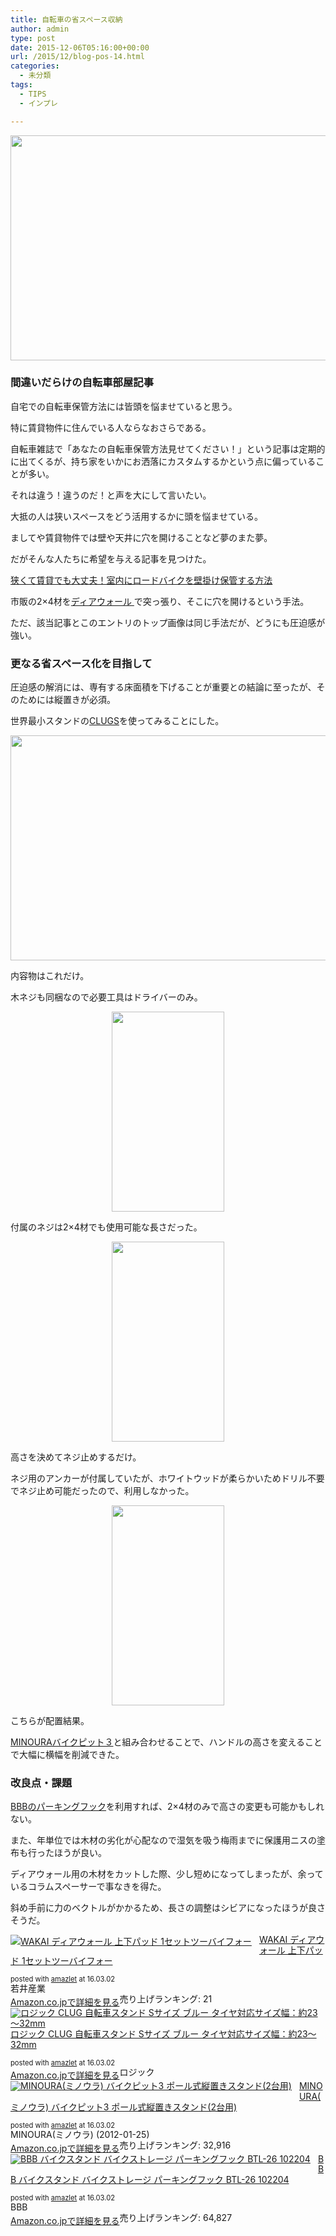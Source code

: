 ```yaml
---
title: 自転車の省スペース収納
author: admin
type: post
date: 2015-12-06T05:16:00+00:00
url: /2015/12/blog-pos-14.html
categories:
  - 未分類
tags:
  - TIPS
  - インプレ

---
```

<div class="separator" style="clear: both; text-align: center;">
</div>

<div class="separator" style="clear: both; text-align: center;">
  <img border="0" height="360" src="https://blog.gensobunya.net/wp-content/uploads/2015/12/DSC_6771.jpg" width="640" />
</div>

### 間違いだらけの自転車部屋記事

自宅での自転車保管方法には皆頭を悩ませていると思う。

特に賃貸物件に住んでいる人ならなおさらである。

自転車雑誌で「あなたの自転車保管方法見せてください！」という記事は定期的に出てくるが、持ち家をいかにお洒落にカスタムするかという点に偏っていることが多い。

それは違う！違うのだ！と声を大にして言いたい。

大抵の人は狭いスペースをどう活用するかに頭を悩ませている。

ましてや賃貸物件では壁や天井に穴を開けることなど夢のまた夢。

だがそんな人たちに希望を与える記事を見つけた。

<a href="http://jitensha-hoken.jp/blog/2015/11/roadbike-wall-keep/" target="_blank">狭くて賃貸でも大丈夫！室内にロードバイクを壁掛け保管する方法<br /> </a>

市販の2&#215;4材を<a href="http://www.amazon.co.jp/gp/product/B00QM84KDM/ref=as_li_ss_tl?ie=UTF8&camp=247&creative=7399&creativeASIN=B00QM84KDM&linkCode=as2&tag=gensobunya-22" rel="nofollow">ディアウォール </a>で突っ張り、そこに穴を開けるという手法。

ただ、該当記事とこのエントリのトップ画像は同じ手法だが、どうにも圧迫感が強い。

### 更なる省スペース化を目指して

圧迫感の解消には、専有する床面積を下げることが重要との結論に至ったが、そのためには縦置きが必須。

世界最小スタンドの<a href="http://www.amazon.co.jp/gp/product/B01119G72S/ref=as_li_ss_tl?ie=UTF8&camp=247&creative=7399&creativeASIN=B01119G72S&linkCode=as2&tag=gensobunya-22" rel="nofollow">CLUGS</a>を使ってみることにした。



<div class="separator" style="clear: both; text-align: center;">
  <img border="0" height="360" src="https://blog.gensobunya.net/wp-content/uploads/2015/12/DSC_6761.jpg" width="640" />
</div>

内容物はこれだけ。

木ネジも同梱なので必要工具はドライバーのみ。



<div class="separator" style="clear: both; text-align: center;">
  <img border="0" height="320" src="https://blog.gensobunya.net/wp-content/uploads/2015/12/DSC_6763.jpg" width="180" />
</div>

付属のネジは2&#215;4材でも使用可能な長さだった。



<div class="separator" style="clear: both; text-align: center;">
  <img border="0" height="320" src="https://blog.gensobunya.net/wp-content/uploads/2015/12/DSC_6765.jpg" width="180" />
</div>

高さを決めてネジ止めするだけ。

ネジ用のアンカーが付属していたが、ホワイトウッドが柔らかいためドリル不要でネジ止め可能だったので、利用しなかった。

<div class="separator" style="clear: both; text-align: center;">
  <img border="0" height="320" src="https://blog.gensobunya.net/wp-content/uploads/2015/12/DSC_6770.jpg" width="180" />
</div>

こちらが配置結果。

<a href="http://www.amazon.co.jp/gp/product/B0071I27NW/ref=as_li_ss_tl?ie=UTF8&camp=247&creative=7399&creativeASIN=B0071I27NW&linkCode=as2&tag=gensobunya-22" rel="nofollow">MINOURAバイクピット３</a>と組み合わせることで、ハンドルの高さを変えることで大幅に横幅を削減できた。

### 改良点・課題

<a href="http://www.amazon.co.jp/gp/product/B000VT2CS8/ref=as_li_ss_tl?ie=UTF8&camp=247&creative=7399&creativeASIN=B000VT2CS8&linkCode=as2&tag=gensobunya-22" rel="nofollow">BBBのパーキングフック</a>を利用すれば、2&#215;4材のみで高さの変更も可能かもしれない。

また、年単位では木材の劣化が心配なので湿気を吸う梅雨までに保護用ニスの塗布も行ったほうが良い。

ディアウォール用の木材をカットした際、少し短めになってしまったが、余っているコラムスペーサーで事なきを得た。

斜め手前に力のベクトルがかかるため、長さの調整はシビアになったほうが良さそうだ。

<div class="amazlet-box" style="margin-bottom: 0px;">
  <div class="amazlet-image" style="float: left; margin: 0px 12px 1px 0px;">
    <a href="http://www.amazon.co.jp/exec/obidos/ASIN/B00QM84KDM/gensobunya-22/ref=nosim/" name="amazletlink" target="_blank"><img alt="WAKAI ディアウォール 上下パッド 1セットツーバイフォー" src="https://images-fe.ssl-images-amazon.com/images/I/51MxVJ6gsgL._SL160_.jpg" style="border: none;" /></a>
  </div>

  <div class="amazlet-info" style="line-height: 120%; margin-bottom: 10px;">
    <div class="amazlet-name" style="line-height: 120%; margin-bottom: 10px;">
<a href="http://www.amazon.co.jp/exec/obidos/ASIN/B00QM84KDM/gensobunya-22/ref=nosim/" name="amazletlink" target="_blank">WAKAI ディアウォール 上下パッド 1セットツーバイフォー</a></p>

<div class="amazlet-powered-date" style="font-size: 80%; line-height: 120%; margin-top: 5px;">
  posted with <a href="http://www.amazlet.com/" target="_blank" title="amazlet">amazlet</a> at 16.03.02
</div>


<div class="amazlet-detail">
若井産業 <br /> 売り上げランキング: 21


<div class="amazlet-sub-info" style="float: left;">
<div class="amazlet-link" style="margin-top: 5px;">
  <a href="http://www.amazon.co.jp/exec/obidos/ASIN/B00QM84KDM/gensobunya-22/ref=nosim/" name="amazletlink" target="_blank">Amazon.co.jpで詳細を見る</a>
</div>

  </div>

  <div class="amazlet-footer" style="clear: left;">
  </div>
</div>

<div class="amazlet-box" style="margin-bottom: 0px;">
  <div class="amazlet-image" style="float: left; margin: 0px 12px 1px 0px;">
    <a href="http://www.amazon.co.jp/exec/obidos/ASIN/B01119G72S/gensobunya-22/ref=nosim/" name="amazletlink" target="_blank"><img alt="ロジック CLUG 自転車スタンド Sサイズ ブルー タイヤ対応サイズ幅：約23～32mm" src="https://images-fe.ssl-images-amazon.com/images/I/51yCuuxnhsL._SL160_.jpg" style="border: none;" /></a>
  </div>

  <div class="amazlet-info" style="line-height: 120%; margin-bottom: 10px;">
    <div class="amazlet-name" style="line-height: 120%; margin-bottom: 10px;">
<a href="http://www.amazon.co.jp/exec/obidos/ASIN/B01119G72S/gensobunya-22/ref=nosim/" name="amazletlink" target="_blank">ロジック CLUG 自転車スタンド Sサイズ ブルー タイヤ対応サイズ幅：約23～32mm</a></p>

<div class="amazlet-powered-date" style="font-size: 80%; line-height: 120%; margin-top: 5px;">
  posted with <a href="http://www.amazlet.com/" target="_blank" title="amazlet">amazlet</a> at 16.03.02
</div>


<div class="amazlet-detail">
ロジック


<div class="amazlet-sub-info" style="float: left;">
<div class="amazlet-link" style="margin-top: 5px;">
  <a href="http://www.amazon.co.jp/exec/obidos/ASIN/B01119G72S/gensobunya-22/ref=nosim/" name="amazletlink" target="_blank">Amazon.co.jpで詳細を見る</a>
</div>

  </div>

  <div class="amazlet-footer" style="clear: left;">
  </div>
</div>

<div class="amazlet-box" style="margin-bottom: 0px;">
  <div class="amazlet-image" style="float: left; margin: 0px 12px 1px 0px;">
    <a href="http://www.amazon.co.jp/exec/obidos/ASIN/B0071I27NW/gensobunya-22/ref=nosim/" name="amazletlink" target="_blank"><img alt="MINOURA(ミノウラ) バイクピット3 ポール式縦置きスタンド(2台用)" src="https://images-fe.ssl-images-amazon.com/images/I/21sLAms6qqL._SL160_.jpg" style="border: none;" /></a>
  </div>

  <div class="amazlet-info" style="line-height: 120%; margin-bottom: 10px;">
    <div class="amazlet-name" style="line-height: 120%; margin-bottom: 10px;">
<a href="http://www.amazon.co.jp/exec/obidos/ASIN/B0071I27NW/gensobunya-22/ref=nosim/" name="amazletlink" target="_blank">MINOURA(ミノウラ) バイクピット3 ポール式縦置きスタンド(2台用)</a></p>

<div class="amazlet-powered-date" style="font-size: 80%; line-height: 120%; margin-top: 5px;">
  posted with <a href="http://www.amazlet.com/" target="_blank" title="amazlet">amazlet</a> at 16.03.02
</div>


<div class="amazlet-detail">
MINOURA(ミノウラ) (2012-01-25)<br /> 売り上げランキング: 32,916


<div class="amazlet-sub-info" style="float: left;">
<div class="amazlet-link" style="margin-top: 5px;">
  <a href="http://www.amazon.co.jp/exec/obidos/ASIN/B0071I27NW/gensobunya-22/ref=nosim/" name="amazletlink" target="_blank">Amazon.co.jpで詳細を見る</a>
</div>

  </div>

  <div class="amazlet-footer" style="clear: left;">
  </div>
</div>

<div class="amazlet-box" style="margin-bottom: 0px;">
  <div class="amazlet-image" style="float: left; margin: 0px 12px 1px 0px;">
    <a href="http://www.amazon.co.jp/exec/obidos/ASIN/B000VT2CS8/gensobunya-22/ref=nosim/" name="amazletlink" target="_blank"><img alt="BBB バイクスタンド バイクストレージ パーキングフック BTL-26 102204" src="https://images-fe.ssl-images-amazon.com/images/I/41HosA2Pd8L._SL160_.jpg" style="border: none;" /></a>
  </div>

  <div class="amazlet-info" style="line-height: 120%; margin-bottom: 10px;">
    <div class="amazlet-name" style="line-height: 120%; margin-bottom: 10px;">
<a href="http://www.amazon.co.jp/exec/obidos/ASIN/B000VT2CS8/gensobunya-22/ref=nosim/" name="amazletlink" target="_blank">BBB バイクスタンド バイクストレージ パーキングフック BTL-26 102204</a></p>

<div class="amazlet-powered-date" style="font-size: 80%; line-height: 120%; margin-top: 5px;">
  posted with <a href="http://www.amazlet.com/" target="_blank" title="amazlet">amazlet</a> at 16.03.02
</div>


<div class="amazlet-detail">
BBB <br /> 売り上げランキング: 64,827


<div class="amazlet-sub-info" style="float: left;">
<div class="amazlet-link" style="margin-top: 5px;">
  <a href="http://www.amazon.co.jp/exec/obidos/ASIN/B000VT2CS8/gensobunya-22/ref=nosim/" name="amazletlink" target="_blank">Amazon.co.jpで詳細を見る</a>
</div>

  </div>

  <div class="amazlet-footer" style="clear: left;">
  </div>
</div>
